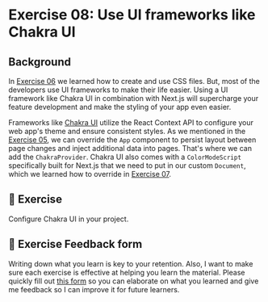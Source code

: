 # Exercise 08: Use UI frameworks like Chakra UI

## Background
In [Exercise 06](../exercise-06--create-custom-style) we learned how to create and use CSS files. But, most of the developers use UI frameworks to make their life easier. Using a UI framework like Chakra UI in combination with Next.js will supercharge your feature development and make the styling of your app even easier.

Frameworks like [Chakra UI](https://chakra-ui.com) utilize the React Context API to configure your web app's theme and ensure consistent styles. As we mentioned in the [Exercise 05](../exercise-05--override-the-app-component), we can override the `App` component to persist layout between page changes and inject additional data into pages. That's where we can add the `ChakraProvider`. Chakra UI also comes with a `ColorModeScript` specifically built for Next.js that we need to put in our custom `Document`, which we learned how to override in [Exercise 07](../exercise-07--override-the-document).

## 🚀 Exercise
Configure Chakra UI in your project.

## 🍩 Exercise Feedback form

Writing down what you learn is key to your retention. Also, I want to make sure each exercise is effective at helping you learn the material. Please quickly fill out [this form](https://docs.google.com/forms/d/e/1FAIpQLSeKPJV5UInaNFlZawN7vZdNyPngyinrkp7eoQO0vzwGzh2EtQ/viewform?usp=pp_url&entry.651170566=Exercise+08+-+Use+UI+frameworks+like+Chakra+UI) so you can elaborate on what you learned and give me feedback so I can improve it for future learners.